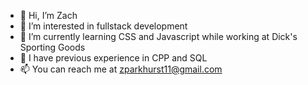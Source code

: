 - 👋 Hi, I’m Zach
- 👀 I’m interested in fullstack development
- 🌱 I’m currently learning CSS and Javascript while working at Dick's Sporting Goods
- 💞️ I have previous experience in CPP and SQL
- 📫 You can reach me at zparkhurst11@gmail.com
